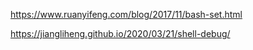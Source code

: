 https://www.ruanyifeng.com/blog/2017/11/bash-set.html

https://jiangliheng.github.io/2020/03/21/shell-debug/